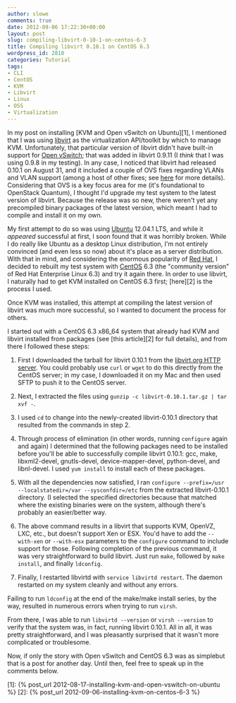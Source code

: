 ```yaml
---
author: slowe
comments: true
date: 2012-09-06 17:22:30+00:00
layout: post
slug: compiling-libvirt-0-10-1-on-centos-6-3
title: Compiling libvirt 0.10.1 on CentOS 6.3
wordpress_id: 2810
categories: Tutorial
tags:
- CLI
- CentOS
- KVM
- Libvirt
- Linux
- OSS
- Virtualization
---
```


In my post on installing [KVM and Open vSwitch on Ubuntu][1], I mentioned that I was using [libvirt](http://libvirt.org/index.html) as the virtualization API/toolkit by which to manage KVM. Unfortunately, that particular version of libvirt didn't have built-in support for [Open vSwitch](http://openvswitch.org/); that was added in libvirt 0.9.11 (I _think_ that I was using 0.9.8 in my testing). In any case, I noticed that libvirt had released 0.10.1 on August 31, and it included a couple of OVS fixes regarding VLANs and VLAN support (among a host of other fixes; see [here](http://libvirt.org/news.html) for more details). Considering that OVS is a key focus area for me (it's foundational to OpenStack Quantum), I thought I'd upgrade my test system to the latest version of libvirt. Because the release was so new, there weren't yet any precompiled binary packages of the latest version, which meant I had to compile and install it on my own.

My first attempt to do so was using [Ubuntu](http://www.ubuntu.com/) 12.04.1 LTS, and while it _appeared_ successful at first, I soon found that it was horribly broken. While I do really like Ubuntu as a desktop Linux distribution, I'm not entirely convinced (and even less so now) about it's place as a server distribution. With that in mind, and considering the enormous popularity of [Red Hat](http://www.redhat.com/), I decided to rebuilt my test system with [CentOS](http://www.centos.org/) 6.3 (the "community version" of Red Hat Enterprise Linux 6.3) and try it again there. In order to use libvirt, I naturally had to get KVM installed on CentOS 6.3 first; [here][2] is the process I used.

Once KVM was installed, this attempt at compiling the latest version of libvirt was much more successful, so I wanted to document the process for others.

I started out with a CentOS 6.3 x86_64 system that already had KVM and libvirt installed from packages (see [this article][2] for full details), and from there I followed these steps:

1. First I downloaded the tarball for libvirt 0.10.1 from the [libvirt.org HTTP server](http://libvirt.org/sources/). You could probably use `curl` or `wget` to do this directly from the CentOS server; in my case, I downloaded it on my Mac and then used SFTP to push it to the CentOS server.

2. Next, I extracted the files using `gunzip -c libvirt-0.10.1.tar.gz | tar xvf -`.

3. I used `cd` to change into the newly-created libvirt-0.10.1 directory that resulted from the commands in step 2.

4. Through process of elimination (in other words, running `configure` again and again) I determined that the following packages need to be installed before you'll be able to successfully compile libvirt 0.10.1: gcc, make, libxml2-devel, gnutls-devel, device-mapper-devel, python-devel, and libnl-devel. I used `yum install` to install each of these packages.

5. With all the dependencies now satisfied, I ran `configure --prefix=/usr --localstatedir=/var --sysconfdir=/etc` from the extracted libvirt-0.10.1 directory. (I selected the specified directories because that matched where the existing binaries were on the system, although there's probably an easier/better way.

6. The above command results in a libvirt that supports KVM, OpenVZ, LXC, etc., but doesn't support Xen or ESX. You'd have to add the `--with-xen` or `--with-esx` parameters to the `configure` command to include support for those. Following completion of the previous command, it was very straightforward to build libvirt. Just run `make`, followed by `make install`, and finally `ldconfig`.

7. Finally, I restarted libvirtd with `service libvirtd restart`. The daemon restarted on my system cleanly and without any errors.

Failing to run `ldconfig` at the end of the make/make install series, by the way, resulted in numerous errors when trying to run `virsh`. 

From there, I was able to run `libvirtd --version` or `virsh --version` to verify that the system was, in fact, running libvirt 0.10.1. All in all, it was pretty straightforward, and I was pleasantly surprised that it wasn't more complicated or troublesome.

Now, if only the story with Open vSwitch and CentOS 6.3 was as simplebut that is a post for another day. Until then, feel free to speak up in the comments below.

[1]: {% post_url 2012-08-17-installing-kvm-and-open-vswitch-on-ubuntu %}
[2]: {% post_url 2012-09-06-installing-kvm-on-centos-6-3 %}
